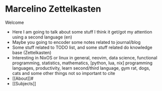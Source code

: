 # Marcelino Zettelkasten

Welcome

- Here I am going to talk about some stuff I think it get/got my attention using
  a second language (en)
- Maybe you going to encoder some notes related to journal/blog
- Some stuff related to TODO list, and some stuff related do knowledge base
  (Zettelkasten)
- Interesting in NixOS or linux in general, neovim, data science, functional
  programming, statistics, mathematics, [python, lua, nix] programming
  languages, productivity, learn second/third language, gym rat, dogs, cats and
  some other things not so important to cite
- [[About]]#
- [[Subjects]]
